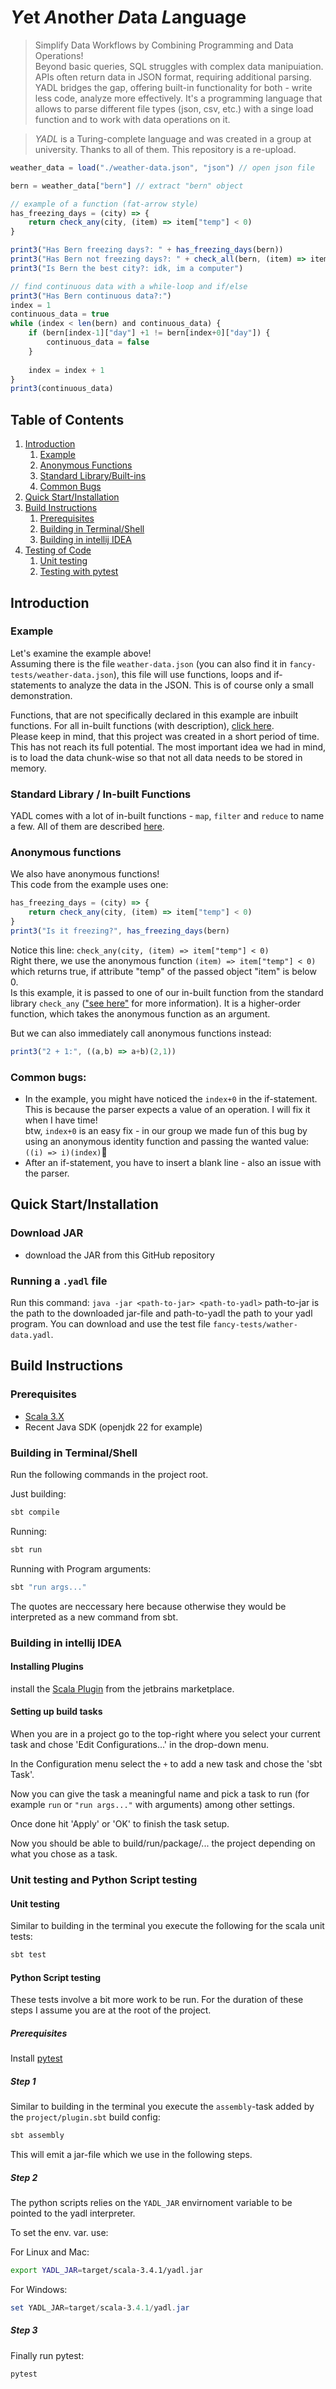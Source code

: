 # *Y*et *A*nother *D*ata *L*anguage
> Simplify Data Workflows by Combining Programming and Data Operations! <br>
> Beyond basic queries, SQL struggles with complex data manipuiation. APIs often return data in JSON format, requiring additional parsing. YADL bridges the gap, offering built-in functionality for both - write less code, analyze more effectively. It's a programming language that allows to parse different file types (json, csv, etc.) with a singe load function and to work with data operations on it.

> *YADL* is a Turing-complete language and was created in a group at university. Thanks to all of them. This repository is a re-upload.

```js
weather_data = load("./weather-data.json", "json") // open json file

bern = weather_data["bern"] // extract "bern" object

// example of a function (fat-arrow style)
has_freezing_days = (city) => {
    return check_any(city, (item) => item["temp"] < 0)
}

print3("Has Bern freezing days?: " + has_freezing_days(bern))
print3("Has Bern not freezing days?: " + check_all(bern, (item) => item["temp"] < 0)) // use function in print-statement
print3("Is Bern the best city?: idk, im a computer")

// find continuous data with a while-loop and if/else
print3("Has Bern continuous data?:")
index = 1
continuous_data = true
while (index < len(bern) and continuous_data) {
    if (bern[index-1]["day"] +1 != bern[index+0]["day"]) {
        continuous_data = false
    }
    
    index = index + 1
}
print3(continuous_data)
```

## Table of Contents
1. [Introduction](#intro)
    1. [Example](#example)
    2. [Anonymous Functions](#anonymous)
    3. [Standard Library/Built-ins](#stdlib)
    4. [Common Bugs](#bugs)
2. [Quick Start/Installation](#start)
3. [Build Instructions](#build)
    1. [Prerequisites](#pre)
    2. [Building in Terminal/Shell](#build_sh)
    3. [Building in intellij IDEA](#build_idea)
4. [Testing of Code](#testing)
    1. [Unit testing](#unit)
    1. [Testing with pytest](#python)


## Introduction <a name="intro" />

### Example <a name="example"></a>

Let's examine the example above! <br>
Assuming there is the file `weather-data.json` (you can also find it in `fancy-tests/weather-data.json`), this file will use functions, loops and if-statements to analyze the data in the JSON. This is of course only a small demonstration. <br>

Functions, that are not specifically declared in this example are inbuilt functions. For all in-built functions (with description), [click here](https://github.com/julianjumper/yadl/blob/main/spec/stdlib/iterator%20methods.md). <br>
Please keep in mind, that this project was created in a short period of time. This has not reach its full potential. The most important idea we had in mind, is to load the data chunk-wise so that not all data needs to be stored in memory.

### Standard Library / In-built Functions <a name="stdlib"/>

YADL comes with a lot of in-built functions - `map`, `filter` and `reduce` to name a few. All of them are described [here](https://github.com/julianjumper/yadl/blob/main/spec/stdlib/iterator%20methods.md).

### Anonymous functions <a name="anonymous"></a>

We also have anonymous functions! <br>
This code from the example uses one:
```js
has_freezing_days = (city) => {
    return check_any(city, (item) => item["temp"] < 0)
}
print3("Is it freezing?", has_freezing_days(bern)
```
Notice this line: `check_any(city, (item) => item["temp"] < 0)` <br>
Right there, we use the anonymous function `(item) => item["temp"] < 0)` which returns true, if attribute "temp" of the passed object "item" is below 0. <br>
Is this example, it is passed to one of our in-built function from the standard library `check_any` (["see here"](https://github.com/julianjumper/yadl/blob/main/spec/stdlib/iterator%20methods.md) for more information). It is a higher-order function, which takes the anonymous function as an argument. 

But we can also immediately call anonymous functions instead:
```js
print3("2 + 1:", ((a,b) => a+b)(2,1))
```

### Common bugs: <a name="bugs"></a>
- In the example, you might have noticed the `index+0` in the if-statement. This is because the parser expects a value of an operation. I will fix it when I have time! <br>
  btw, `index+0` is an easy fix - in our group we made fun of this bug by using an anonymous identity function and passing the wanted value: `((i) => i)(index)`🤪
- After an if-statement, you have to insert a blank line - also an issue with the parser.

## Quick Start/Installation <a name="start"></a>

### Download JAR

- download the JAR from this GitHub repository

### Running a `.yadl` file
Run this command:
`java -jar <path-to-jar> <path-to-yadl>`
path-to-jar is the path to the downloaded jar-file and path-to-yadl the path to your yadl program. You can download and use the test file `fancy-tests/wather-data.yadl`.

## Build Instructions <a name="build"></a>

### Prerequisites <a name="pre"></a>

- [Scala 3.X](https://www.scala-lang.org/download/)
- Recent Java SDK (openjdk 22 for example)

### Building in Terminal/Shell <a name="build_sh"></a>

Run the following commands in the project root.

Just building:
```sh
sbt compile
```

Running:
```sh
sbt run
```

Running with Program arguments:
```sh
sbt "run args..."
```

The quotes are neccessary here because otherwise they would be interpreted as a new command from sbt.

### Building in intellij IDEA <a name="build_idea"></a>

#### Installing Plugins

install the [Scala Plugin](https://plugins.jetbrains.com/plugin/1347-scala/) from the
jetbrains marketplace.

#### Setting up build tasks

When you are in a project go to the top-right where you select your current task and chose 'Edit Configurations...' in the drop-down menu.

In the Configuration menu select the `+` to add a new task and chose the 'sbt Task'.

Now you can give the task a meaningful name and pick a task to run (for example `run` or `"run args..."` with arguments) among other settings.

Once done hit 'Apply' or 'OK' to finish the task setup.

Now you should be able to build/run/package/... the project depending on what you chose as a task.

### Unit testing and Python Script testing <a name="testing"></a>

#### Unit testing <a name="unit"></a>

Similar to building in the terminal you execute the following for the scala unit tests:
```sh
sbt test
```

#### Python Script testing <a name="python"></a>

These tests involve a bit more work to be run.
For the duration of these steps I assume you are at the root of the project.

##### Prerequisites

Install [pytest](https://pypi.org/project/pytest/)

##### Step 1

Similar to building in the terminal you execute the `assembly`-task added by the `project/plugin.sbt` build config:
```sh
sbt assembly
```
This will emit a jar-file which we use in the following steps.

##### Step 2

The python scripts relies on the `YADL_JAR` envirnoment variable to be pointed to the yadl interpreter.

To set the env. var. use:

For Linux and Mac:
```sh
export YADL_JAR=target/scala-3.4.1/yadl.jar
```

For Windows:
```powershell
set YADL_JAR=target/scala-3.4.1/yadl.jar
```
##### Step 3

Finally run pytest:
```sh
pytest
```


